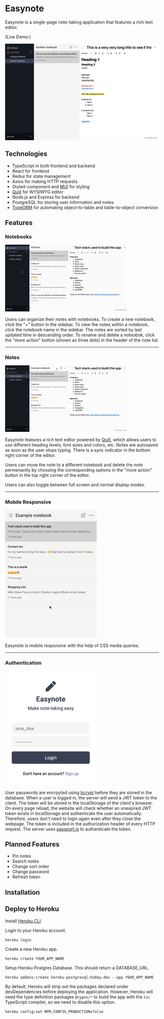 # Easynote

Easynote is a single-page note-taking application that features a rich text editor.

(Live Demo:)

![](assets/screenshot.png)

## Technologies

- TypeScript in both frontend and backend
- React for frontend
- Redux for state management
- Axios for making HTTP requests
- Styled-component and [MUI](https://mui.com/) for styling
- [Quill](https://quilljs.com/) for WYSIWYG editor
- Node.js and Express for backend
- PostgreSQL for storing user information and notes
- [TypeORM](https://typeorm.io/) for automating object-to-table and table-to-object conversion

## Features

### Notebooks

<img src="assets/notebook.gif" width="400px" />

Users can organize their notes with notebooks. To create a new notebook, click the "+" button in the sidebar. To view the notes within a notebook, click the notebook name in the sidebar. The notes are sorted by last updated time in descending order. To rename and delete a noteobok, click the "more action" button (shown as three dots) in the header of the note list.

---

### Notes

<img src="assets/note.gif" width="400px" />

Easynote features a rich text editor powered by [Quill](https://quilljs.com/), which allows users to use different heading levels, font sizes and colors, etc. Notes are autosaved as soon as the user stops typing. There is a sync indicator in the bottom right corner of the editor.

Users can move the note to a different notebook and delete the note permenantly by choosing the corresponding options in the "more action" button in the top right corner of the editor.

Users can also toggle between full screen and normal display modes.

---

### Mobile Responsive

<img src="assets/responsive.gif" width="300px">

Easynote is mobile responsive with the help of CSS media queries.

---

### Authentication

<img src="assets/auth.png" width="300px"/>

User passwords are encrpyted using [bcrypt](https://www.npmjs.com/package/bcrypt) before they are stored in the database.
When a user is logged in, the server will send a JWT token to the client. The token will be stored in the localStorage of the client's browser. On every page reload, the website will check whether an unexpired JWT token exists in localStorage and authenticate the user automatically. Therefore, users don't need to login again even after they close the webpage. The token is included in the authorization header of every HTTP request. The server uses [passport.js](http://www.passportjs.org/) to authenticate the token.

## Planned Features

- Pin notes
- Search notes
- Change sort order
- Change password
- Refresh token

## Installation

## Deploy to Heroku

Install [Heroku CLI](https://devcenter.heroku.com/articles/heroku-cli).

Login to your Heroku account.

```
heroku login
```

Create a new Heroku app.

```
heroku create YOUR_APP_NAME
```

Setup Heroku Postgres Database. This should return a DATABASE_URL.

```
heroku addons:create heroku-postgresql:hobby-dev --app YOUR_APP_NAME
```

By default, Heroku will strip out the packages declared under devDependencies before deploying the application. However, Heroku will need the type definition packages `@types/*` to build the app with the `tsc` TypeScript compiler, so we need to disable this option.

```
heroku config:set NPM_CONFIG_PRODUCTION=false
```
